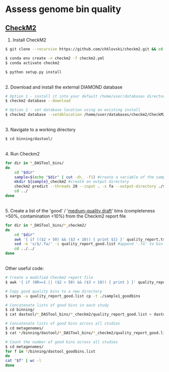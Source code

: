 # Assess genome bin quality

## [CheckM2](https://github.com/chklovski/CheckM2)

1. Install CheckM2

```bash
$ git clone --recursive https://github.com/chklovski/checkm2.git && cd checkm2

$ conda env create -n checkm2 -f checkm2.yml
$ conda activate checkm2

$ python setup.py install
```

\
2. Download and install the external DIAMOND database

```bash
# Option 1 - install it into your default /home/user/databases directory
$ checkm2 database --download

# Option 2 - set database location using an existing install
$ checkm2 database --setdblocation /home/user/databases/checkm2/CheckM2_database/uniref100.KO.1.dmnd
```

\
3. Navigate to a working directory

```bash
$ cd binning/dastool/
```

\
4. Run Checkm2

```bash
for dir in *_DASTool_bins/
do
	cd "$dir"
	sample=$(echo "$dir" | cut -d\_ -f1) #create a variable of the sample name from the directory name
	mkdir ${sample}_checkm2 #create an output directory
	checkm2 predict --threads 20 --input . -x fa --output-directory ./${sample}_checkm2 #run CheckM2 script
	cd ../
done
```

\
5. Create a list of the 'good' / '[medium-quality draft](https://www.nature.com/articles/nbt.3893)' bins (completeness >50%, contamination <10%)
 from the Checkm2 report file
 
```bash
for dir in *_DASTool_bins/*_checkm2/
do
	cd "$dir"
	awk '{ if (($2 > 50) && ($3 < 10)) { print $1} }' quality_report.tsv > quality_report_good.list #create a list of good quality bin names
	sed -e 's/$/.fa/' -i quality_report_good.list #append '.fa' to bin names
	cd ../../
done
```

\
Other useful code:

```bash
# Create a modified Checkm2 report file
$ awk '{ if (NR==1 || ($2 > 50) && ($3 < 10)) { print } }' quality_report.tsv > quality_report_good.tsv #NR==1 means if this is the first record

# Copy good quality bins to a new directory
$ xargs -a quality_report_good.list cp -t ./sample1_goodbins

# Concatenate lists of good bins in each study
$ cd binning/
$ cat dastool/*_DASTool_bins/*_checkm2/quality_report_good.list > dastool_goodbins.list

# Concatenate lists of good bins across all studies
$ cd metagenomes/
$ cat */binning/dastool/*_DASTool_bins/*_checkm2/quality_report_good.list > dastool_goodbins.list

# Count the number of good bins across all studies
$ cd metagenomes/
for f in */binning/dastool_goodbins.list
do
cat "$f" | wc -l
done
```
